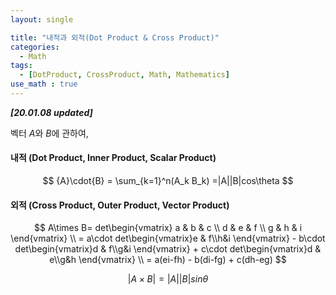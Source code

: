 ```yaml
---
layout: single

title: "내적과 외적(Dot Product & Cross Product)"
categories:
  - Math
tags:
  - [DotProduct, CrossProduct, Math, Mathematics]
use_math : true
---
```


***[20.01.08 updated]***



벡터 $A$와 $B$에 관하여,



#### 내적 (Dot Product, Inner Product, Scalar Product)

$$
{A}\cdot{B} = \sum_{k=1}^n(A_k B_k)
=|A||B|cos\theta
$$

#### 외적  (Cross Product, Outer Product, Vector Product)

$$
A\times B= det\begin{vmatrix}
a & b & c \\
d &  e & f \\
g &  h & i
\end{vmatrix} \\
= a\cdot det\begin{vmatrix}e & f\\h&i \end{vmatrix} - b\cdot det\begin{vmatrix}d & f\\g&i \end{vmatrix} + c\cdot det\begin{vmatrix}d & e\\g&h \end{vmatrix} \\ 
= a(ei-fh) - b(di-fg) + c(dh-eg) 
$$

$$
|A\times B| = |A||B|sin\theta
$$

